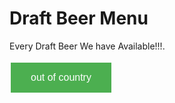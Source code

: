 <html>
<head>
<style>
body {
    background-image: url("https://il6.picdn.net/shutterstock/videos/2350718/thumb/1.jpg");
}

<!DOCTYPE html>
<html>
<head>
<style>
body {
    color: Yellow;
}

h1 {
    color: Orange;
}
</style>
</head>
<body>

<h1>Draft Beer Menu </h1>
<p>Every Draft Beer We have Available!!!.</p>

</body>
</html>
<!DOCTYPE html>
<html>
<head>
<style>
.button {
    background-color: #4CAF50; /* Green */
    border: none;
    color: white;
    padding: 15px 32px;
    text-align: center;
    text-decoration: none;
    display: inline-block;
    font-size: 16px;
    margin: 4px 2px;
    cursor: pointer;
    -webkit-transition-duration: 0.4s; /* Safari */
    transition-duration: 0.4s;
}


.button2:hover {
    box-shadow: 0 12px 16px 0 rgba(0,0,0,0.24),0 17px 50px 0 rgba(0,0,0,0.19);
}
</style>
</head>
<body>




<button class="button button2">out of country</button>

</body>
</html>




